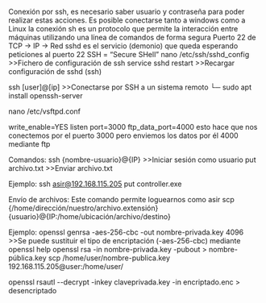 Conexión por ssh, es necesario saber usuario y contraseña para poder realizar estas acciones.
Es posible conectarse tanto a windows como a Linux
la conexión sh es un protocolo que permite la interacción entre máquinas utilizando una línea de comandos de forma segura
Puerto 22 de TCP -> IP -> Red
sshd es el servicio (demonio) que queda esperando peticiones al puerto 22
SSH = “Secure SHell”
nano /etc/ssh/sshd_config	>>Fichero de configuración de ssh
service sshd restart	>>Recargar configuración de sshd (ssh)

ssh [user]@[ip]		>>Conectarse por SSH a un sistema remoto
└─ sudo apt install openssh-server

nano /etc/vsftpd.conf

write_enable=YES
listen port=3000
ftp_data_port=4000
esto hace que nos conectemos por el puerto 3000 pero enviemos los datos por él 4000 mediante ftp

Comandos:
ssh {nombre-usuario}@{IP} >>Iniciar sesión como usuario
put archivo.txt >>Enviar archivo.txt


Ejemplo:
ssh asir@192.168.115.205
put controller.exe


Envío de archivos:
Este comando permite loguearnos como asir
scp {/home/dirección/nuestro/archivo.extensión} {usuario}@{IP:/home/ubicación/archivo/destino}


Ejemplo:
openssl genrsa -aes-256-cbc -out nombre-privada.key 4096 >>Se puede sustituir el tipo de encriptación (-aes-256-cbc) mediante openssl help
openssl rsa -in nombre-privada.key -pubout > nombre-pública.key
scp /home/user/nombre-publica.key 192.168.115.205@user:/home/user/


openssl rsautl --decrypt -inkey claveprivada.key -in encriptado.enc > desencriptado